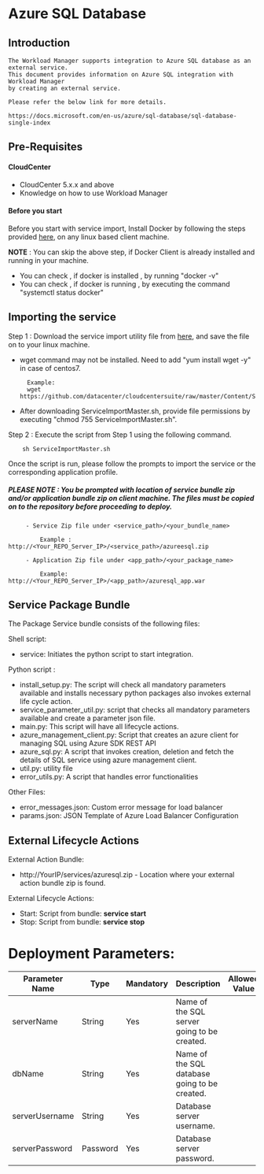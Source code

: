 # Azure SQL Database

## Introduction

    The Workload Manager supports integration to Azure SQL database as an external service.
    This document provides information on Azure SQL integration with Workload Manager 
    by creating an external service.

    Please refer the below link for more details.

    https://docs.microsoft.com/en-us/azure/sql-database/sql-database-single-index
## Pre-Requisites

#### CloudCenter
- CloudCenter 5.x.x and above
- Knowledge on how to use Workload Manager

#### Before you start
Before you start with service import, Install Docker by following the steps provided [here](https://github.com/datacenter/cloudcentersuite/raw/master/Content/dockerimages/Steps%20for%20Installation%20of%20Docker%20CE%20on%20CentOS7_V2.docx), on any linux based client machine.

**NOTE** : You can skip the above step, if Docker Client is already installed and running in your machine. 
- You can check , if docker is installed , by running "docker -v"
- You can check , if docker is running , by executing the command "systemctl status docker"

## Importing the service

Step 1 : Download the service import utility file  from [here](https://raw.githubusercontent.com/datacenter/cloudcentersuite/master/Content/Scripts/ServiceImportMaster.sh), and save the file on to your linux machine.
- wget command may not be installed. Need to add "yum install wget -y" in case of centos7.

	    Example: 
        wget https://github.com/datacenter/cloudcentersuite/raw/master/Content/Scripts/ServiceImportMaster.sh
				
- After downloading ServiceImportMaster.sh, provide file permissions by executing "chmod 755 ServiceImportMaster.sh".

Step 2 : Execute the script from Step 1 using the following command.

        sh ServiceImportMaster.sh

Once the script is run, please follow the prompts to import the service or the corresponding application profile.


##### PLEASE NOTE : You be prompted with location of service bundle zip and/or application bundle zip on client machine. The files must be copied on to the repository before proceeding to deploy.

         - Service Zip file under <service_path>/<your_bundle_name>
                    
             Example : http://<Your_REPO_Server_IP>/<service_path>/azureesql.zip 
    
         - Application Zip file under <app_path>/<your_package_name>
            
             Example: http://<Your_REPO_Server_IP>/<app_path>/azuresql_app.war
   
## Service Package Bundle

The Package Service bundle consists of the following files:

Shell script:
 - service: Initiates the python script to start integration.

Python script :
 - install_setup.py: The script will check all mandatory parameters available and installs necessary python packages also invokes external life cycle action.
 - service_parameter_util.py: script that checks all mandatory parameters available and create a parameter json file.
 - main.py: This script will have all lifecycle actions.
 - azure_management_client.py: Script that creates an azure client for managing SQL using Azure SDK REST API
 - azure_sql.py: A script that invokes creation, deletion and fetch the details of SQL service using azure management client.
 - util.py: utility file
 - error_utils.py: A script that handles error functionalities
 
Other Files:
 - error_messages.json: Custom error message for load balancer
 - params.json: JSON Template of Azure Load Balancer Configuration

## External Lifecycle Actions 

External Action Bundle:  
 - http://YourIP/services/azuresql.zip - Location where your external action bundle zip is found.

External Lifecycle Actions:
 - Start: Script from bundle: **service start**
 - Stop: Script from bundle: **service stop**

#  Deployment Parameters:

| Parameter Name| Type	 | Mandatory |Description | Allowed Value |Default Value |
| ------ | ------ | ------ | ------ |------ | ------ |
| serverName|	String | Yes |Name of the SQL server going to be created.|  | contentfactory   |
| dbName |	String | Yes | Name of the SQL database going to be created. |  | testcliqrdb   |
| serverUsername | String | Yes	|  Database server username.|  | testcliqr |
| serverPassword | Password | Yes	|  Database server password.|  | Welcome2cliqr! |


